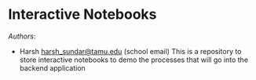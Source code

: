 # Interactive Notebooks
*Authors*:
- Harsh harsh_sundar@tamu.edu (school email)
This is a repository to store interactive notebooks to demo the processes that will go into the backend application
